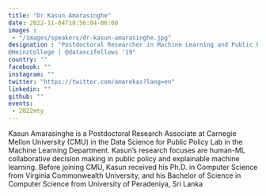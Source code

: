 ```yaml
---
title: "Dr Kasun Amarasinghe"
date: 2022-11-04T18:56:04-06:00
images : 
 - "/images/speakers/dr-kasun-amarasinghe.jpg"
designation : "Postdoctoral Researcher in Machine Learning and Public Policy at @mldcmu &
@HeinzCollege | @datascifellows '19"
country: ""
facebook: ""
instagram: ""
twitter: "https://twitter.com/amarekas?lang=en"
linkedin: ""
github: ""
events: 
 - 2022mty
---
```


Kasun Amarasinghe is a Postdoctoral Research Associate at Carnegie Mellon University (CMU) in the Data Science for Public Policy Lab in the Machine Learning Department. Kasun’s research focuses are human-ML collaborative decision making in public policy and explainable machine learning. Before joining CMU, Kasun received his Ph.D. in Computer Science from Virginia Commonwealth University, and his Bachelor of Science in Computer Science from University of Peradeniya, Sri Lanka
